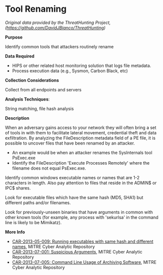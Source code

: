 # Tool Renaming
*Original data provided by the ThreatHunting Project, (https://github.com/DavidJBianco/ThreatHunting)*

**Purpose**

Identify common tools that attackers routinely rename

**Data Required**

* HIPS or other related host monitoring solution that logs file metadata.
* Process execution data (e.g., Sysmon, Carbon Black, etc) 

**Collection Considerations**

Collect from all endpoints and servers

**Analysis Techniques**: 

String matching, file hash analysis

**Description**

When an adversary gains access to your network they will often bring a set of tools in with them to facilitate lateral movement, credential theft and data exfiltration.  By analyzing the FileDescription metadata field of a PE file, it is possible to uncover files that have been renamed by an attacker.

* An example would be when an attacker renames the SysInternals tool PsExec.exe
* Identify the FileDescription 'Execute Processes Remotely' where the filename does not equal PsExec.exe.

Identify common windows executable names or names that are 1-2 characters in length.  Also pay attention to files that reside in the ADMIN$ or IPC$ shares.

Look for executable files which have the same hash (MD5, SHA1) but different paths and/or filenames.  

Look for previously-unseen binaries that have arguments in common with other known tools (for example, any process with 'sekurlsa' in the command line is likely to be Mimikatz).

**More Info**

* [CAR-2013-05-009: Running executables with same hash and different names](https://car.mitre.org/wiki/CAR-2013-05-009), MITRE Cyber Analytic Repository
* [CAR-2013-07-001: Suspicious Arguments](https://car.mitre.org/wiki/CAR-2013-07-001), MITRE Cyber Analytic Repository
* [CAR-2013-07-005: Command Line Usage of Archiving Software](https://car.mitre.org/wiki/CAR-2013-07-005), MITRE Cyber Analytic Repository

